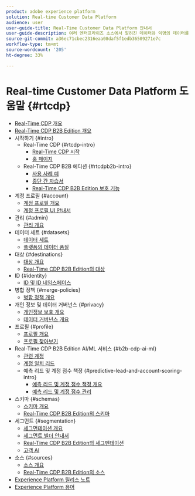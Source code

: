 ```yaml
---
product: adobe experience platform
solution: Real-time Customer Data Platform
audience: user
user-guide-title: Real-Time Customer Data Platform 안내서
user-guide-description: 여러 엔터프라이즈 소스에서 알려진 데이터와 익명의 데이터를 결합하여 고객 프로필을 생성하고, 이러한 프로필에서 대상자 세그먼트를 생성하며, 이러한 세그먼트를 서드파티 대상으로 활성화할 수 있습니다.
source-git-commit: a36ec71cbec2316eaa08daf5f1edb36509271e7c
workflow-type: tm+mt
source-wordcount: '205'
ht-degree: 33%

---
```



# Real-time Customer Data Platform 도움말 {#rtcdp}

* [Real-Time CDP 개요](overview.md)
* [Real-Time CDP B2B Edition 개요](b2b-overview.md)
* 시작하기 {#intro}
   * Real-Time CDP {#rtcdp-intro}
      * [Real-Time CDP 시작](get-started.md)
      * [홈 페이지](home-page-dashboards.md)
   * Real-Time CDP B2B 에디션 {#rtcdpb2b-intro}
      * [사용 사례 예](./b2b-use-case.md)
      * [종단 간 자습서](./b2b-tutorial.md)
      * [Real-Time CDP B2B Edition 보호 기능](b2b-guardrails.md)
* 계정 프로필 {#account}
   * [계정 프로필 개요](accounts/account-profile-overview.md)
   * [계정 프로필 UI 안내서](accounts/account-profile-ui-guide.md)
* 관리 {#admin}
   * [관리 개요](administration/admin-overview.md)
* 데이터 세트 {#datasets}
   * [데이터 세트](datasets/dataset.md)
   * [플랫폼의 데이터 품질](datasets/data-quality.md)
* 대상 {#destinations}
   * [대상 개요](destinations/overview.md)
   * [Real-Time CDP B2B Edition의 대상](destinations/b2b.md)
* ID {#identity}
   * [ID 및 ID 네임스페이스](profile/identities-overview.md)
* 병합 정책 {#merge-policies}
   * [병합 정책 개요](profile/merge-policies.md)
* 개인 정보 및 데이터 거버넌스 {#privacy}
   * [개인정보 보호 개요](privacy/privacy-overview.md)
   * [데이터 거버넌스 개요](privacy/data-governance-overview.md)
* 프로필 {#profile}
   * [프로필 개요](profile/profile-overview.md)
   * [프로필 찾아보기](profile/profile-browse.md)
* Real-Time CDP B2B Edition AI/ML 서비스 {#b2b-cdp-ai-ml}
   * [관련 계정](b2b-ai-ml-services/related-accounts.md)
   * [계정 일치 리드](b2b-ai-ml-services/lead-to-account-matching.md)
   * 예측 리드 및 계정 점수 책정 {#predictive-lead-and-account-scoring-intro}
      * [예측 리드 및 계정 점수 책정 개요](b2b-ai-ml-services/predictive-lead-and-account-scoring.md)
      * [예측 리드 및 계정 점수 관리](b2b-ai-ml-services/manage-predictive-lead-and-account-scoring.md)
* 스키마 {#schemas}
   * [스키마 개요](schemas/overview.md)
   * [Real-Time CDP B2B Edition의 스키마](schemas/b2b.md)
* 세그먼트 {#segmentation}
   * [세그먼테이션 개요](segmentation/segmentation-overview.md)
   * [세그먼트 빌더 안내서](segmentation/segment-builder-guide.md)
   * [Real-Time CDP B2B Edition의 세그멘테이션](segmentation/b2b.md)
   * [고객 AI](segmentation/customer-ai.md)
* 소스 {#sources}
   * [소스 개요](sources/sources-overview.md)
   * [Real-Time CDP B2B Edition의 소스](sources/b2b.md)
* [Experience Platform 릴리스 노트](https://www.adobe.com/go/platform-release-notes_kr)
* [Experience Platform 용어](https://www.adobe.com/go/platform-glossary-en)
